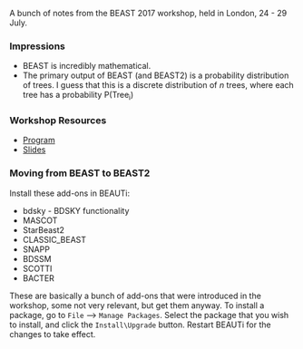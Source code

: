 A bunch of notes from the BEAST 2017 workshop, held in London, 24 - 29 July. 

### Impressions
- BEAST is incredibly mathematical. 
- The primary output of BEAST (and BEAST2) is a probability distribution of trees. I guess that this is a discrete distribution of *n* trees, where each tree has a probability P(Tree<sub>i</sub>)

### Workshop Resources
- [Program](https://taming-the-beast.github.io/workshops/Taming-the-BEAST-in-London/)
- [Slides](https://github.com/Taming-the-BEAST/Taming-the-BEAST-2017-London-Lectures)

### Moving from BEAST to BEAST2
Install these add-ons in BEAUTi:
- bdsky - BDSKY functionality
- MASCOT
- StarBeast2
- CLASSIC_BEAST
- SNAPP
- BDSSM
- SCOTTI
- BACTER

These are basically a bunch of add-ons that were introduced in the workshop, some not very relevant, but get them anyway. To install a package, go to `File` --> `Manage Packages`. Select the package that you wish to install, and click the `Install\Upgrade` button. Restart BEAUTi for the changes to take effect. 
